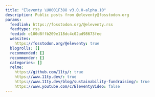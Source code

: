 ```yaml
---
title: "Eleventy \U0001F388 v3.0.0-alpha.10"
description: Public posts from @eleventy@fosstodon.org
params:
  feedlink: https://fosstodon.org/@eleventy.rss
  feedtype: rss
  feedid: e100d8ffb209e118dc4c02ad98673fee
  websites:
    https://fosstodon.org/@eleventy: true
  blogrolls: []
  recommended: []
  recommender: []
  categories: []
  relme:
    https://github.com/11ty/: true
    https://www.11ty.dev/: true
    https://www.11ty.dev/blog/sustainability-fundraising/: true
    https://www.youtube.com/c/EleventyVideo: false
---
```


